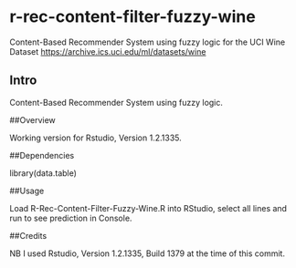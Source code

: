 # r-rec-content-filter-fuzzy-wine

Content-Based Recommender System using fuzzy logic for the UCI Wine Dataset https://archive.ics.uci.edu/ml/datasets/wine

## Intro

Content-Based Recommender System using fuzzy logic.

##Overview

Working version for Rstudio, Version 1.2.1335.  

##Dependencies

library(data.table)

##Usage

Load R-Rec-Content-Filter-Fuzzy-Wine.R into RStudio, select all lines and run to see prediction in Console.

##Credits

NB I used Rstudio, Version 1.2.1335, Build 1379 at the time of this commit.